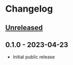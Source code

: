 # Changelog

## [Unreleased]

## 0.1.0 - 2023-04-23

- Initial public release

[Unreleased]: https://github.com/Stranger6667/unicode-intervals/compare/rust-v0.1.0...HEAD
